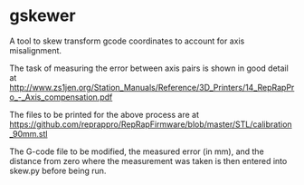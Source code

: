 # gskewer
A tool to skew transform gcode coordinates to account for axis misalignment.

The task of measuring the error between axis pairs is shown in good detail at http://www.zs1jen.org/Station_Manuals/Reference/3D_Printers/14_RepRapPro_-_Axis_compensation.pdf

The files to be printed for the above process are at https://github.com/reprappro/RepRapFirmware/blob/master/STL/calibration_90mm.stl

The G-code file to be modified, the measured error (in mm), and the distance from zero where the measurement was taken is then entered into skew.py before being run.
